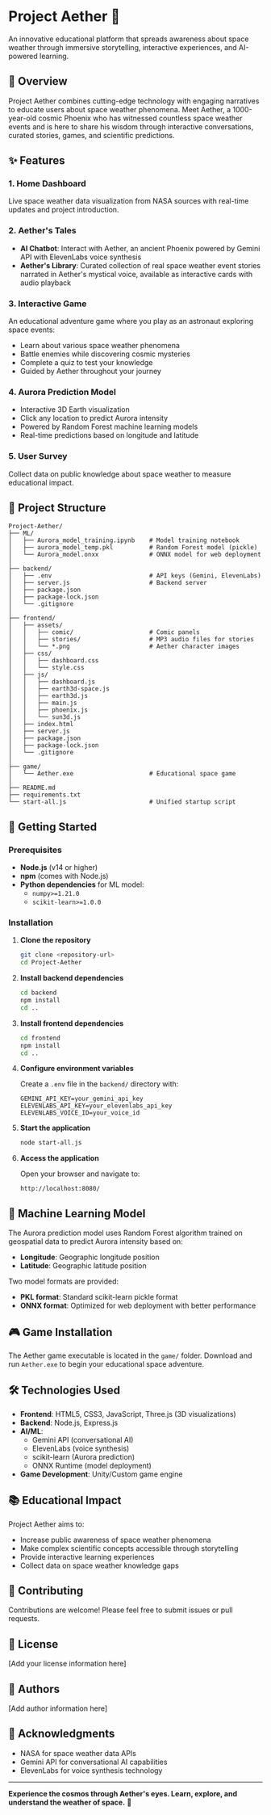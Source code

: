 # Project Aether 🌌

An innovative educational platform that spreads awareness about space weather through immersive storytelling, interactive experiences, and AI-powered learning.

## 🌟 Overview

Project Aether combines cutting-edge technology with engaging narratives to educate users about space weather phenomena. Meet Aether, a 1000-year-old cosmic Phoenix who has witnessed countless space weather events and is here to share his wisdom through interactive conversations, curated stories, games, and scientific predictions.

## ✨ Features

### 1. **Home Dashboard**
Live space weather data visualization from NASA sources with real-time updates and project introduction.

### 2. **Aether's Tales**
- **AI Chatbot**: Interact with Aether, an ancient Phoenix powered by Gemini API with ElevenLabs voice synthesis
- **Aether's Library**: Curated collection of real space weather event stories narrated in Aether's mystical voice, available as interactive cards with audio playback

### 3. **Interactive Game**
An educational adventure game where you play as an astronaut exploring space events:
- Learn about various space weather phenomena
- Battle enemies while discovering cosmic mysteries
- Complete a quiz to test your knowledge
- Guided by Aether throughout your journey

### 4. **Aurora Prediction Model**
- Interactive 3D Earth visualization
- Click any location to predict Aurora intensity
- Powered by Random Forest machine learning models
- Real-time predictions based on longitude and latitude

### 5. **User Survey**
Collect data on public knowledge about space weather to measure educational impact.

## 📁 Project Structure

```
Project-Aether/
├── ML/
│   ├── Aurora_model_training.ipynb    # Model training notebook
│   ├── aurora_model_temp.pkl          # Random Forest model (pickle)
│   └── Aurora_model.onxx              # ONNX model for web deployment
│
├── backend/
│   ├── .env                           # API keys (Gemini, ElevenLabs)
│   ├── server.js                      # Backend server
│   ├── package.json
│   ├── package-lock.json
│   └── .gitignore
│
├── frontend/
│   ├── assets/
│   │   ├── comic/                     # Comic panels
│   │   ├── stories/                   # MP3 audio files for stories
│   │   └── *.png                      # Aether character images
│   ├── css/
│   │   ├── dashboard.css
│   │   └── style.css
│   ├── js/
│   │   ├── dashboard.js
│   │   ├── earth3d-space.js
│   │   ├── earth3d.js
│   │   ├── main.js
│   │   ├── phoenix.js
│   │   └── sun3d.js
│   ├── index.html
│   ├── server.js
│   ├── package.json
│   ├── package-lock.json
│   └── .gitignore
│
├── game/
│   └── Aether.exe                     # Educational space game
│
├── README.md
├── requirements.txt
└── start-all.js                       # Unified startup script
```

## 🚀 Getting Started

### Prerequisites

- **Node.js** (v14 or higher)
- **npm** (comes with Node.js)
- **Python dependencies** for ML model:
  - `numpy>=1.21.0`
  - `scikit-learn>=1.0.0`

### Installation

1. **Clone the repository**
   ```bash
   git clone <repository-url>
   cd Project-Aether
   ```

2. **Install backend dependencies**
   ```bash
   cd backend
   npm install
   cd ..
   ```

3. **Install frontend dependencies**
   ```bash
   cd frontend
   npm install
   cd ..
   ```

4. **Configure environment variables**
   
   Create a `.env` file in the `backend/` directory with:
   ```
   GEMINI_API_KEY=your_gemini_api_key
   ELEVENLABS_API_KEY=your_elevenlabs_api_key
   ELEVENLABS_VOICE_ID=your_voice_id
   ```

5. **Start the application**
   ```bash
   node start-all.js
   ```

6. **Access the application**
   
   Open your browser and navigate to:
   ```
   http://localhost:8080/
   ```

## 🤖 Machine Learning Model

The Aurora prediction model uses Random Forest algorithm trained on geospatial data to predict Aurora intensity based on:
- **Longitude**: Geographic longitude position
- **Latitude**: Geographic latitude position

Two model formats are provided:
- **PKL format**: Standard scikit-learn pickle format
- **ONNX format**: Optimized for web deployment with better performance

## 🎮 Game Installation

The Aether game executable is located in the `game/` folder. Download and run `Aether.exe` to begin your educational space adventure.

## 🛠️ Technologies Used

- **Frontend**: HTML5, CSS3, JavaScript, Three.js (3D visualizations)
- **Backend**: Node.js, Express.js
- **AI/ML**: 
  - Gemini API (conversational AI)
  - ElevenLabs (voice synthesis)
  - scikit-learn (Aurora prediction)
  - ONNX Runtime (model deployment)
- **Game Development**: Unity/Custom game engine

## 📚 Educational Impact

Project Aether aims to:
- Increase public awareness of space weather phenomena
- Make complex scientific concepts accessible through storytelling
- Provide interactive learning experiences
- Collect data on space weather knowledge gaps

## 🤝 Contributing

Contributions are welcome! Please feel free to submit issues or pull requests.

## 📄 License

[Add your license information here]

## 👥 Authors

[Add author information here]

## 🙏 Acknowledgments

- NASA for space weather data APIs
- Gemini API for conversational AI capabilities
- ElevenLabs for voice synthesis technology

---

**Experience the cosmos through Aether's eyes. Learn, explore, and understand the weather of space.** 🌠
